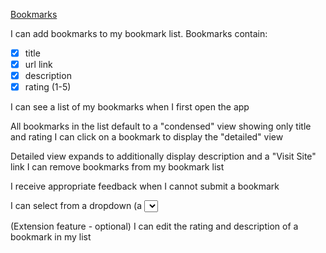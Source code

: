 [Bookmarks](https://thinkful-ei-tiger.github.io/arjay-bookmark-app/)

I can add bookmarks to my bookmark list. Bookmarks contain:

- [x] title
- [x] url link
- [x] description
- [x] rating (1-5)

I can see a list of my bookmarks when I first open the app

All bookmarks in the list default to a "condensed" view showing only title and rating
I can click on a bookmark to display the "detailed" view

Detailed view expands to additionally display description and a "Visit Site" link
I can remove bookmarks from my bookmark list

I receive appropriate feedback when I cannot submit a bookmark

I can select from a dropdown (a <select> element) a "minimum rating" to filter the list by all bookmarks rated at or above the chosen selection

(Extension feature - optional) I can edit the rating and description of a bookmark in my list
